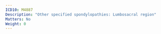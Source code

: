 ```yaml
---
ICD10: M4887
Description: "Other specified spondylopathies: Lumbosacral region"
Matters: No
Weight: 0
---
```


